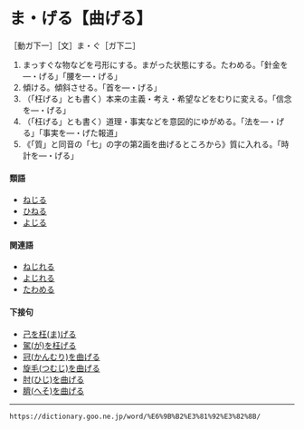 # ま・げる【曲げる】

［動ガ下一］［文］ま・ぐ［ガ下二］
1. まっすぐな物などを弓形にする。まがった状態にする。たわめる。「針金を―・げる」「腰を―・げる」
2. 傾ける。傾斜させる。「首を―・げる」
3. （「枉げる」とも書く）本来の主義・考え・希望などをむりに変える。「信念を―・げる」
4. （「枉げる」とも書く）道理・事実などを意図的にゆがめる。「法を―・げる」「事実を―・げた報道」
5. 《「質」と同音の「七」の字の第2画を曲げるところから》質に入れる。「時計を―・げる」
    

#### 類語

-   [ねじる](https://dictionary.goo.ne.jp/word/%E6%8D%A9%E3%82%8B_%28%E3%81%AD%E3%81%98%E3%82%8B%29/#jn-170059)
-   [ひねる](https://dictionary.goo.ne.jp/word/%E6%8D%BB%E3%82%8B/#jn-186584)
-   [よじる](https://dictionary.goo.ne.jp/word/%E6%8D%A9%E3%82%8B_%28%E3%82%88%E3%81%98%E3%82%8B%29/#jn-227710)

#### 関連語

-   [ねじれる](https://dictionary.goo.ne.jp/word/%E6%8D%A9%E3%82%8C%E3%82%8B_%28%E3%81%AD%E3%81%98%E3%82%8C%E3%82%8B%29/#jn-170066)
-   [よじれる](https://dictionary.goo.ne.jp/word/%E6%8D%A9%E3%82%8C%E3%82%8B_%28%E3%82%88%E3%81%98%E3%82%8C%E3%82%8B%29/#jn-227713)
-   [たわめる](https://dictionary.goo.ne.jp/word/%E6%92%93%E3%82%81%E3%82%8B_%28%E3%81%9F%E3%82%8F%E3%82%81%E3%82%8B%29/#jn-139485)

#### 下接句

-   [己を枉(ま)げる](https://dictionary.goo.ne.jp/word/%E5%B7%B1%E3%82%92%E6%9E%89%E3%81%92%E3%82%8B/#jn-32472)
-   [駕(が)を枉げる](https://dictionary.goo.ne.jp/word/%E9%A7%95%E3%82%92%E6%9E%89%E3%81%92%E3%82%8B/#jn-34928)
-   [冠(かんむり)を曲げる](https://dictionary.goo.ne.jp/word/%E5%86%A0%E3%82%92%E6%9B%B2%E3%81%92%E3%82%8B/#jn-49778)
-   [旋毛(つむじ)を曲げる](https://dictionary.goo.ne.jp/word/%E6%97%8B%E6%AF%9B%E3%82%92%E6%9B%B2%E3%81%92%E3%82%8B/#jn-148278)
-   [肘(ひじ)を曲げる](https://dictionary.goo.ne.jp/word/%E8%82%98%E3%82%92%E6%9B%B2%E3%81%92%E3%82%8B/#jn-184448)
-   [臍(へそ)を曲げる](https://dictionary.goo.ne.jp/word/%E8%87%8D%E3%82%92%E6%9B%B2%E3%81%92%E3%82%8B/#jn-198995)

---
`https://dictionary.goo.ne.jp/word/%E6%9B%B2%E3%81%92%E3%82%8B/`
